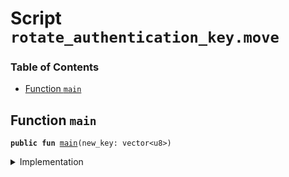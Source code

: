 
<a name="SCRIPT"></a>

# Script `rotate_authentication_key.move`

### Table of Contents

-  [Function `main`](#SCRIPT_main)



<a name="SCRIPT_main"></a>

## Function `main`



<pre><code><b>public</b> <b>fun</b> <a href="#SCRIPT_main">main</a>(new_key: vector&lt;u8&gt;)
</code></pre>



<details>
<summary>Implementation</summary>


<pre><code><b>fun</b> <a href="#SCRIPT_main">main</a>(new_key: vector&lt;u8&gt;) {
  <a href="../../modules/doc/libra_account.md#0x0_LibraAccount_rotate_authentication_key">LibraAccount::rotate_authentication_key</a>(new_key)
}
</code></pre>



</details>
